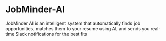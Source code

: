 # JobMinder-AI
JobMinder AI is an intelligent system that automatically finds job opportunities, matches them to your resume using AI, and sends you real-time Slack notifications for the best fits
